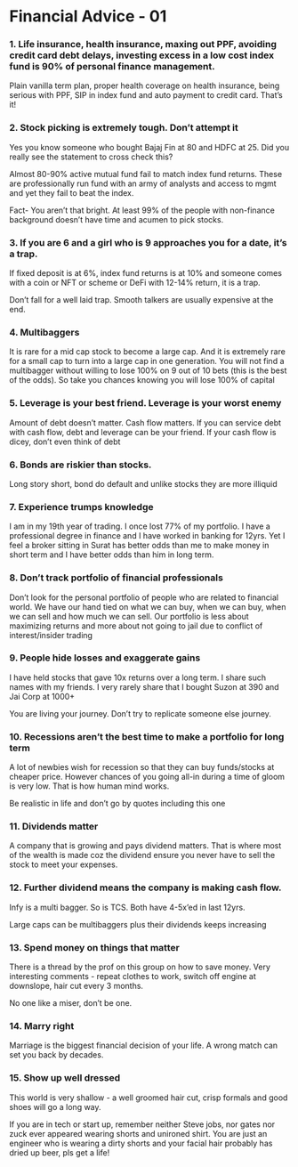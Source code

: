 # Financial Advice - 01

### 1. Life insurance, health insurance, maxing out PPF, avoiding credit card debt delays, investing excess in a low cost index fund is 90% of personal finance management. 
Plain vanilla term plan, proper health coverage on health insurance, being serious with PPF, SIP in index fund and auto payment to credit card. That’s it! 

### 2. Stock picking is extremely tough. Don’t attempt it
Yes you know someone who bought Bajaj Fin at 80 and HDFC at 25. Did you really see the statement to cross check this? 
   
Almost 80-90% active mutual fund fail to match index fund returns. These are professionally run fund with an army of analysts and access to mgmt and yet they fail to beat the index. 
   
Fact- You aren’t that bright. At least 99% of the people with non-finance background doesn’t have time and acumen to pick stocks. 
   
### 3. If you are 6 and a girl who is 9 approaches you for a date, it’s a trap.
If fixed deposit is at 6%, index fund returns is at 10% and someone comes with a coin or NFT or scheme or DeFi with 12-14% return, it is a trap. 
   
Don’t fall for a well laid trap. Smooth talkers are usually expensive at the end.
   
### 4. Multibaggers
It is rare for a mid cap stock to become a large cap. And it is extremely rare for a small cap to turn into a large cap in one generation. You will not find a multibagger without willing to lose 100% on 9 out of 10 bets (this is the best of the odds). So take you chances knowing you will lose 100% of capital 
   
### 5. Leverage is your best friend. Leverage is your worst enemy
Amount of debt doesn’t matter. Cash flow matters. If you can service debt with cash flow, debt and leverage can be your friend.  If your cash flow is dicey, don’t even think of debt
   
### 6. Bonds are riskier than stocks.
Long story short, bond do default and unlike stocks they are more illiquid 

### 7. Experience trumps knowledge
I am in my 19th year of trading. I once lost 77% of my portfolio. I have a professional degree in finance and I have worked in banking for 12yrs. Yet I feel a broker sitting in Surat has better odds than me to make money in short term and I have better odds than him in long term. 

### 8. Don’t track portfolio of financial professionals
Don’t look for the personal portfolio of people who are related to financial world. We have our hand tied on what we can buy, when we can buy, when we can sell and how much we can sell. Our portfolio is less about maximizing returns and more about not going to jail due to conflict of interest/insider trading
   
### 9. People hide losses and exaggerate gains
I have held stocks that gave 10x returns over a long term. I share such names with my friends. I very rarely share that I bought Suzon at 390 and Jai Corp at 1000+ 
  
You are living your journey. Don’t try to replicate someone else journey. 
   
### 10. Recessions aren’t the best time to make a portfolio for long term
A lot of newbies wish for recession so that they can buy funds/stocks at cheaper price. However chances of you going all-in during a time of gloom is very low. That is how human mind works.
   
Be realistic in life and don’t go by quotes including this one
   
### 11. Dividends matter
A company that is growing and pays dividend matters. That is where most of the wealth is made coz the dividend ensure you never have to sell the stock to meet your expenses.

### 12. Further dividend means the company is making cash flow. 
Infy is a multi bagger. So is TCS. Both have 4-5x’ed in last 12yrs.

Large caps can be multibaggers plus their dividends keeps increasing 
   
### 13. Spend money on things that matter
There is a thread by the prof on this group on how to save money. Very interesting comments - repeat clothes to work, switch off engine at downslope, hair cut every 3 months.
   
No one like a miser, don’t be one.
   
### 14. Marry right 
Marriage is the biggest financial decision of your life. A wrong match can set you back by decades.
   
### 15. Show up well dressed
This world is very shallow - a well groomed hair cut, crisp formals and good shoes will go a long way.
   
If you are in tech or start up, remember neither Steve jobs, nor gates nor zuck ever appeared wearing shorts and unironed shirt. You are just an engineer who is wearing a dirty shorts and your facial hair probably has dried up beer, pls get a life!
